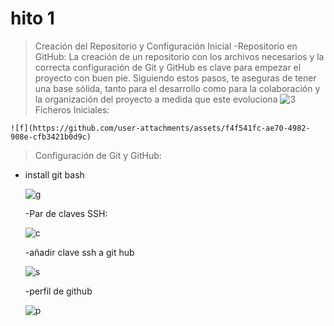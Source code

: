 # hito 1
  >Creación del Repositorio y Configuración Inicial
-Repositorio en GitHub: La creación de un repositorio con los archivos necesarios y la correcta configuración de Git y GitHub es clave para empezar el proyecto con buen pie. Siguiendo estos pasos, te aseguras de tener una base sólida, tanto para el desarrollo como para la colaboración y la organización del proyecto a medida que este evoluciona
    ![3](https://github.com/user-attachments/assets/922fd472-8485-4c78-bed1-5e683336cfe5)
>Ficheros Iniciales:

    ![f](https://github.com/user-attachments/assets/f4f541fc-ae70-4982-908e-cfb3421b0d9c)

>Configuración de Git y GitHub:
  - install git bash

    ![g](https://github.com/user-attachments/assets/03251443-71bd-4c3f-af62-79825b7cf55a)

    -Par de claves SSH:
    
     ![c](https://github.com/user-attachments/assets/eecc7577-b301-46b9-8160-557304efa707)


    -añadir clave ssh a git hub

     ![s](https://github.com/user-attachments/assets/61cbf0d6-1eb3-4023-a427-c71ea8e6b5f3)

    -perfil de github

      ![p](https://github.com/user-attachments/assets/2d0f5968-e6a5-432e-b92c-2f813316c227)

       
    
